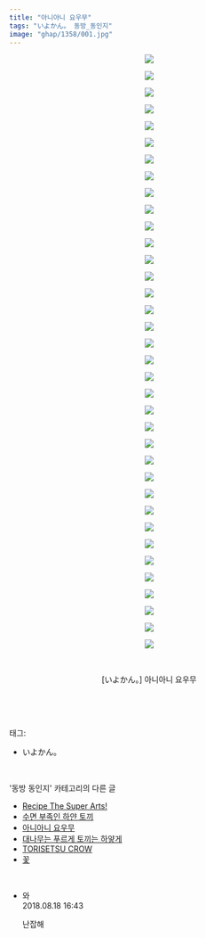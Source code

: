 ```yaml
---
title: "아니아니 요우무"
tags: "いよかん。 동방_동인지"
image: "ghap/1358/001.jpg"
---
```

<div class="article">
<p style="text-align: center; clear: none; float: none;"><img src="{{ site.nasurl }}/ghap/1358/001.jpg"/></p>
<p style="text-align: center; clear: none; float: none;"><img src="{{ site.nasurl }}/ghap/1358/002.jpg"/></p>
<p style="text-align: center; clear: none; float: none;"><img src="{{ site.nasurl }}/ghap/1358/003.jpg"/></p>
<p style="text-align: center; clear: none; float: none;"><img src="{{ site.nasurl }}/ghap/1358/004.jpg"/></p>
<p style="text-align: center; clear: none; float: none;"><img src="{{ site.nasurl }}/ghap/1358/005.jpg"/></p>
<p style="text-align: center; clear: none; float: none;"><img src="{{ site.nasurl }}/ghap/1358/006.jpg"/></p>
<p style="text-align: center; clear: none; float: none;"><img src="{{ site.nasurl }}/ghap/1358/007.jpg"/></p>
<p style="text-align: center; clear: none; float: none;"><img src="{{ site.nasurl }}/ghap/1358/008.jpg"/></p>
<p style="text-align: center; clear: none; float: none;"><img src="{{ site.nasurl }}/ghap/1358/009.jpg"/></p>
<p style="text-align: center; clear: none; float: none;"><img src="{{ site.nasurl }}/ghap/1358/010.jpg"/></p>
<p style="text-align: center; clear: none; float: none;"><img src="{{ site.nasurl }}/ghap/1358/011.jpg"/></p>
<p style="text-align: center; clear: none; float: none;"><img src="{{ site.nasurl }}/ghap/1358/012.jpg"/></p>
<p style="text-align: center; clear: none; float: none;"><img src="{{ site.nasurl }}/ghap/1358/013.jpg"/></p>
<p style="text-align: center; clear: none; float: none;"><img src="{{ site.nasurl }}/ghap/1358/014.jpg"/></p>
<p style="text-align: center; clear: none; float: none;"><img src="{{ site.nasurl }}/ghap/1358/015.jpg"/></p>
<p style="text-align: center; clear: none; float: none;"><img src="{{ site.nasurl }}/ghap/1358/016.jpg"/></p>
<p style="text-align: center; clear: none; float: none;"><img src="{{ site.nasurl }}/ghap/1358/017.jpg"/></p>
<p style="text-align: center; clear: none; float: none;"><img src="{{ site.nasurl }}/ghap/1358/018.jpg"/></p>
<p style="text-align: center; clear: none; float: none;"><img src="{{ site.nasurl }}/ghap/1358/019.jpg"/></p>
<p style="text-align: center; clear: none; float: none;"><img src="{{ site.nasurl }}/ghap/1358/020.jpg"/></p>
<p style="text-align: center; clear: none; float: none;"><img src="{{ site.nasurl }}/ghap/1358/021.jpg"/></p>
<p style="text-align: center; clear: none; float: none;"><img src="{{ site.nasurl }}/ghap/1358/022.jpg"/></p>
<p style="text-align: center; clear: none; float: none;"><img src="{{ site.nasurl }}/ghap/1358/023.jpg"/></p>
<p style="text-align: center; clear: none; float: none;"><img src="{{ site.nasurl }}/ghap/1358/024.jpg"/></p>
<p style="text-align: center; clear: none; float: none;"><img src="{{ site.nasurl }}/ghap/1358/025.jpg"/></p>
<p style="text-align: center; clear: none; float: none;"><img src="{{ site.nasurl }}/ghap/1358/026.jpg"/></p>
<p style="text-align: center; clear: none; float: none;"><img src="{{ site.nasurl }}/ghap/1358/027.jpg"/></p>
<p style="text-align: center; clear: none; float: none;"><img src="{{ site.nasurl }}/ghap/1358/028.jpg"/></p>
<p style="text-align: center; clear: none; float: none;"><img src="{{ site.nasurl }}/ghap/1358/029.jpg"/></p>
<p style="text-align: center; clear: none; float: none;"><img src="{{ site.nasurl }}/ghap/1358/030.jpg"/></p>
<p style="text-align: center; clear: none; float: none;"><img src="{{ site.nasurl }}/ghap/1358/031.jpg"/></p>
<p style="text-align: center; clear: none; float: none;"><img src="{{ site.nasurl }}/ghap/1358/032.jpg"/></p>
<p style="text-align: center; clear: none; float: none;"><img src="{{ site.nasurl }}/ghap/1358/033.jpg"/></p>
<p style="text-align: center; clear: none; float: none;"><img src="{{ site.nasurl }}/ghap/1358/034.jpg"/></p>
<p style="text-align: center; clear: none; float: none;"><img src="{{ site.nasurl }}/ghap/1358/035.jpg"/></p>
<p style="text-align: center; clear: none; float: none;"><img src="{{ site.nasurl }}/ghap/1358/036.jpg"/></p>
<p style="text-align: center; clear: none; float: none;"><br/></p>
<p style="text-align: center; clear: none; float: none;">[いよかん。] 아니아니 요우무</p>
<p><br/></p>
</div><br/>
<div class="tagTrail">
<p>태그: </p>
<ul>
<li>いよかん。</li>
</ul>
</div><br/>
<div class="another">
<p>'동방 동인지' 카테고리의 다른 글</p>
<ul>
<li><a href="/2016-08-05-ghap_1360">Recipe The Super Arts!</a></li>
<li><a href="/2016-08-05-ghap_1359">수면 부족인 하얀 토끼</a></li>
<li><a href="/2016-08-05-ghap_1358">아니아니 요우무</a></li>
<li><a href="/2016-08-05-ghap_1357">대나무는 푸르게 토끼는 하얗게</a></li>
<li><a href="/2016-08-05-ghap_1356">TORISETSU CROW</a></li>
<li><a href="/2016-08-05-ghap_1355">꽃</a></li>
</ul>
</div><br/>
<div class="cb_module cb_fluid">
<div class="cb_wrt cb_profile">
<div class="comment">
<ul>
<li class="cb_thumb_off" id="comment15311523">
<div class="cb_comment_area">
<div class="cb_info_area">
<div class="cb_section">
<span class="cb_nick_name">와</span>
</div>
<div class="cb_section">
<span class="cb_date">2018.08.18 16:43 </span>
</div>
</div>
<div class="cb_dsc_comment">
<p class="cb_dsc">
											난잡해
										</p>
</div>
</div></li>
</ul>
</div>
</div><!-- commentList close -->
</div><br/>
